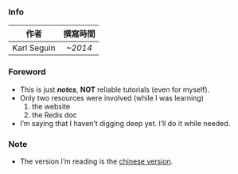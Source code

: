 ### Info
| 作者 | 撰寫時間 | 
| :---: | :---: | 
| Karl Seguin | *~2014* | 

### Foreword
- This is just ***notes***, **NOT** reliable tutorials (even for myself).
- Only two resources were involved (while I was learning)
    1. the website
    2. the Redis doc
- I’m saying that I haven’t digging deep yet. I’ll do it while needed.

### Note
- The version I’m reading is the [chinese version](http://wiki.jikexueyuan.com/project/the-little-redis-book/basics.html).
